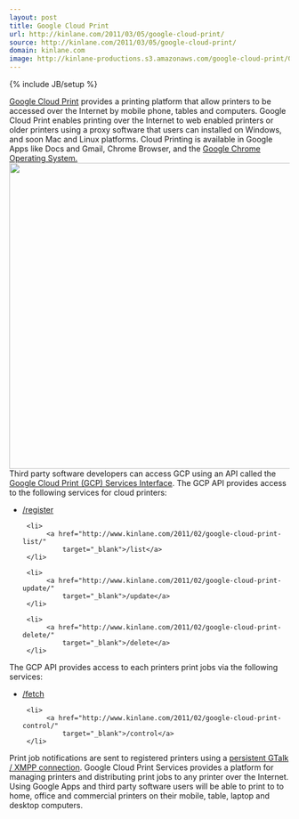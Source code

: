 ```yaml
---
layout: post
title: Google Cloud Print
url: http://kinlane.com/2011/03/05/google-cloud-print/
source: http://kinlane.com/2011/03/05/google-cloud-print/
domain: kinlane.com
image: http://kinlane-productions.s3.amazonaws.com/google-cloud-print/GCP-Overview.png
---
```

{% include JB/setup %}<p>
     <a title="Google Cloud Print"
        href="http://code.google.com/apis/cloudprint/docs/overview.html">Google Cloud Print</a> provides a printing platform that allow printers to be accessed over the Internet by mobile phone, tables and computers. Google Cloud Print enables printing over the Internet to web enabled printers or older printers using a proxy software that users can installed on Windows, and soon Mac and Linux platforms. Cloud Printing is available in Google Apps like Docs and Gmail, Chrome Browser, and the <a title="Google Chrome OS"
        href="http://www.google.com/chromeos/index.html">Google Chrome Operating System.</a> <a href="http://kinlane-productions.s3.amazonaws.com/google-cloud-print/GCP-Overview.png"><img class="aligncenter"
          src="http://kinlane-productions.s3.amazonaws.com/google-cloud-print/GCP-Overview.png"
          alt=""
          width="550" /></a> Third party software developers can access GCP using an API called the <a title="Google Cloud Print Services Interface"
        href="http://code.google.com/apis/cloudprint/docs/proxyinterfaces.html">Google Cloud Print (GCP) Services Interface</a>. The GCP API provides access to the following services for cloud printers:
</p>

<ul class="mainlist">
     <li>
          <a href="http://www.kinlane.com/2011/02/google-cloud-print-register/"
              target="_blank">/register</a>
     </li>

     <li>
          <a href="http://www.kinlane.com/2011/02/google-cloud-print-list/"
              target="_blank">/list</a>
     </li>

     <li>
          <a href="http://www.kinlane.com/2011/02/google-cloud-print-update/"
              target="_blank">/update</a>
     </li>

     <li>
          <a href="http://www.kinlane.com/2011/02/google-cloud-print-delete/"
              target="_blank">/delete</a>
     </li>
</ul>

<p>
     The GCP API provides access to each printers print jobs via the following services:
</p>

<ul class="mainlist">
     <li>
          <a href="http://www.kinlane.com/2011/02/2822/"
              target="_blank">/fetch</a>
     </li>

     <li>
          <a href="http://www.kinlane.com/2011/02/google-cloud-print-control/"
              target="_blank">/control</a>
     </li>
</ul>

<p>
     Print job notifications are sent to registered printers using a <a title="Persistent Gtalk / XMPP Connection"
        href="http://www.kinlane.com/2011/02/google-cloud-print-xmpp-print-job-notifications/">persistent GTalk / XMPP connection</a>. Google Cloud Print Services provides a platform for managing printers and distributing print jobs to any printer over the Internet. Using Google Apps and third party software users will be able to print to to home, office and commercial printers on their mobile, table, laptop and desktop computers.
</p>